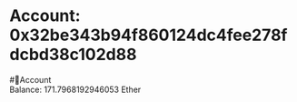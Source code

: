 
Account: 0x32be343b94f860124dc4fee278fdcbd38c102d88
===================================================
  
#📜Account  
Balance: 171.7968192946053 Ether